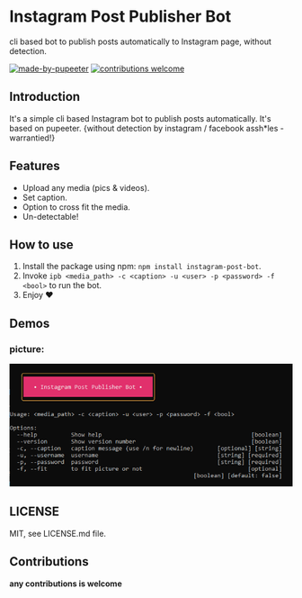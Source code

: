 # Instagram Post Publisher Bot
cli based bot to publish posts automatically to Instagram page, without detection.


[![made-by-pupeeter](https://img.shields.io/badge/Made%20By-pupeeter-green?style=for-the-badge)](https://github.com/puppeteer/puppeteer)
[![contributions welcome](https://img.shields.io/badge/contributions-welcome-red.svg?style=for-the-badge)](https://github.com/aKamrani/Instagram-post-bot)

## Introduction
It's a simple cli based Instagram bot to publish posts automatically.
It's based on pupeeter.
{without detection by instagram / facebook assh*les - warrantied!}

## Features
* Upload any media (pics & videos).
* Set caption.
* Option to cross fit the media.
* Un-detectable!

## How to use
1) Install the package using npm: `npm install instagram-post-bot`.
3) Invoke `ipb <media_path> -c <caption> -u <user> -p <password> -f <bool>` to run the bot.
4) Enjoy ❤

## Demos
### picture:
<img src="https://github.com/aKamrani/Instagram-post-bot/blob/main/images/help.png" width="600">

## LICENSE
MIT, see LICENSE.md file.

## Contributions
**any contributions is welcome**
